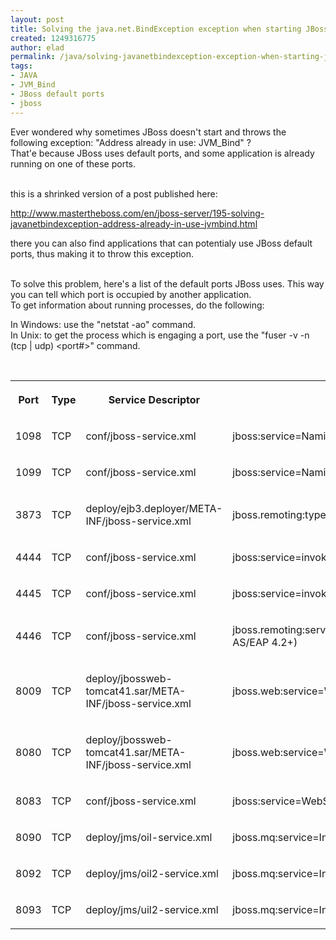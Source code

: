 ```yaml
---
layout: post
title: Solving the java.net.BindException exception when starting JBoss
created: 1249316775
author: elad
permalink: /java/solving-javanetbindexception-exception-when-starting-jboss
tags:
- JAVA
- JVM_Bind
- JBoss default ports
- jboss
---
```

<p>Ever wondered why sometimes JBoss doesn't start and throws the following exception: &quot;Address already in use: JVM_Bind&quot; ?<br />
That'e because JBoss uses default ports, and some application is already running on one of these ports.</p>
<p><br />
this is a shrinked version of a post published here:</p>
<p><a href="http://www.mastertheboss.com/en/jboss-server/195-solving-javanetbindexception-address-already-in-use-jvmbind.html">http://www.mastertheboss.com/en/jboss-server/195-solving-javanetbindexception-address-already-in-use-jvmbind.html</a></p>
<p>there you can also find applications that can potentialy use JBoss default ports, thus making it to throw this exception.</p>
<p><br />
To solve this problem, here's a list of the default ports JBoss uses. This way you can tell which port is occupied by another application.<br />
To get information about running processes, do the following:</p>
<p>In Windows: use the &quot;netstat -ao&quot; command.<br />
In Unix: to get the process which is engaging a port, use the &quot;fuser -v -n (tcp | udp) &lt;port#&gt;&quot; command.</p>
<p>&nbsp;</p>
<table>
    <tbody>
        <tr>
            <th>
            <p><strong>Port</strong></p>
            </th>
            <th>
            <p><strong>Type</strong></p>
            </th>
            <th>
            <p><strong>Service Descriptor</strong></p>
            </th>
            <th>
            <p><strong>Service Name</strong></p>
            </th>
            <th>&nbsp;</th>
            <th>&nbsp;</th>
        </tr>
        <tr>
            <td>
            <p>1098</p>
            </td>
            <td>
            <p>TCP</p>
            </td>
            <td>
            <p>conf/jboss-service.xml</p>
            </td>
            <td>
            <p>jboss:service=Naming</p>
            </td>
            <td>&nbsp;</td>
        </tr>
        <tr>
            <td>
            <p>1099</p>
            </td>
            <td>
            <p>TCP</p>
            </td>
            <td>
            <p>conf/jboss-service.xml</p>
            </td>
            <td>
            <p>jboss:service=Naming</p>
            </td>
            <td>&nbsp;</td>
        </tr>
        <tr>
            <td>
            <p>3873</p>
            </td>
            <td>
            <p>TCP</p>
            </td>
            <td>
            <p>deploy/ejb3.deployer/META-INF/jboss-service.xml</p>
            </td>
            <td>
            <p>jboss.remoting:type=Connector,name=DefaultEjb3Connector,handler=ejb3</p>
            </td>
            <td>&nbsp;</td>
        </tr>
        <tr>
            <td>
            <p>4444</p>
            </td>
            <td>
            <p>TCP</p>
            </td>
            <td>
            <p>conf/jboss-service.xml</p>
            </td>
            <td>
            <p>jboss:service=invoker,type=jrmp (legacy 4.0.x invoker)</p>
            </td>
            <td>&nbsp;</td>
        </tr>
        <tr>
            <td>
            <p>4445</p>
            </td>
            <td>
            <p>TCP</p>
            </td>
            <td>
            <p>conf/jboss-service.xml</p>
            </td>
            <td>
            <p>jboss:service=invoker,type=pooled (legacy 4.0.x invoker)</p>
            </td>
            <td>&nbsp;</td>
        </tr>
        <tr>
            <td>
            <p>4446</p>
            </td>
            <td>
            <p>TCP</p>
            </td>
            <td>
            <p>conf/jboss-service.xml</p>
            </td>
            <td>
            <p>jboss.remoting:service=Connector,transport=socket (EJB2 beans in AS/EAP 4.2+)</p>
            </td>
            <td>&nbsp;</td>
        </tr>
        <tr>
            <td>
            <p>8009</p>
            </td>
            <td>
            <p>TCP</p>
            </td>
            <td>
            <p>deploy/jbossweb-tomcat41.sar/META-INF/jboss-service.xml</p>
            </td>
            <td>
            <p>jboss.web:service=WebServer</p>
            </td>
            <td>&nbsp;</td>
        </tr>
        <tr>
            <td>
            <p>8080</p>
            </td>
            <td>
            <p>TCP</p>
            </td>
            <td>
            <p>deploy/jbossweb-tomcat41.sar/META-INF/jboss-service.xml</p>
            </td>
            <td>
            <p>jboss.web:service=WebServer</p>
            </td>
            <td>&nbsp;</td>
        </tr>
        <tr>
            <td>
            <p>8083</p>
            </td>
            <td>
            <p>TCP</p>
            </td>
            <td>
            <p>conf/jboss-service.xml</p>
            </td>
            <td>
            <p>jboss:service=WebService</p>
            </td>
            <td>&nbsp;</td>
        </tr>
        <tr>
            <td>
            <p>8090</p>
            </td>
            <td>
            <p>TCP</p>
            </td>
            <td>
            <p>deploy/jms/oil-service.xml</p>
            </td>
            <td>
            <p>jboss.mq:service=InvocationLayer,type=OIL</p>
            </td>
            <td>&nbsp;</td>
        </tr>
        <tr>
            <td>
            <p>8092</p>
            </td>
            <td>
            <p>TCP</p>
            </td>
            <td>
            <p>deploy/jms/oil2-service.xml</p>
            </td>
            <td>
            <p>jboss.mq:service=InvocationLayer,type=OIL2</p>
            </td>
            <td>&nbsp;</td>
        </tr>
        <tr>
            <td>
            <p>8093</p>
            </td>
            <td>
            <p>TCP</p>
            </td>
            <td>
            <p>deploy/jms/uil2-service.xml</p>
            </td>
            <td>
            <p>jboss.mq:service=InvocationLayer,type=UIL2</p>
            </td>
            <td>&nbsp;</td>
        </tr>
    </tbody>
</table>
